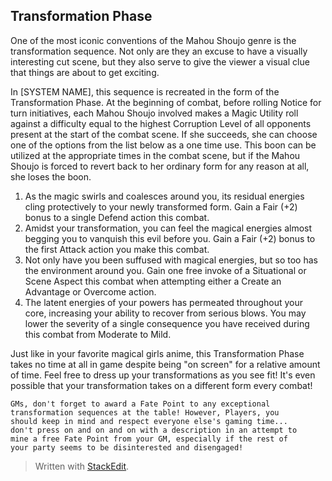 ## Transformation Phase

One of the most iconic conventions of the Mahou Shoujo genre is the transformation sequence. Not only are they an excuse to have a visually interesting cut scene, but they also serve to give the viewer a visual clue that things are about to get exciting.

In [SYSTEM NAME], this sequence is recreated in the form of the Transformation Phase. At the beginning of combat, before rolling Notice for turn initiatives, each Mahou Shoujo involved makes a Magic Utility roll against a difficulty equal to the highest Corruption Level of all opponents present at the start of the combat scene. If she succeeds, she can choose one of the options from the list below as a one time use. This boon can be utilized at the appropriate times in the combat scene, but if the Mahou Shoujo is forced to revert back to her ordinary form for any reason at all, she loses the boon. 

1. As the magic swirls and coalesces around you, its residual energies cling protectively to your newly transformed form. Gain a Fair (+2) bonus to a single Defend action this combat. 
2. Amidst your transformation, you can feel the magical energies almost begging you to vanquish this evil before you. Gain a Fair (+2) bonus to the first Attack action you make this combat.
3. Not only have you been suffused with magical energies, but so too has the environment around you. Gain one free invoke of a Situational or Scene Aspect this combat when attempting either a Create an Advantage or Overcome action.
4. The latent energies of your powers has permeated throughout your core, increasing your ability to recover from serious blows. You may lower the severity of a single consequence you have received during this combat from Moderate to Mild. 

Just like in your favorite magical girls anime, this Transformation Phase takes no time at all in game despite being "on screen" for a relative amount of time. Feel free to dress up your transformations as you see fit! It's even possible that your transformation takes on a different form every combat! 

	GMs, don't forget to award a Fate Point to any exceptional
	transformation sequences at the table! However, Players, you
	should keep in mind and respect everyone else's gaming time...
	don't press on and on and on with a description in an attempt to
	mine a free Fate Point from your GM, especially if the rest of
	your party seems to be disinterested and disengaged!

> Written with [StackEdit](https://stackedit.io/).
<!--stackedit_data:
eyJoaXN0b3J5IjpbMTQwMzMxMzU1LC0xMTA1MDk0MTA2LDUyMj
kzNDI3MCwxNjM3NTcxMDQ2LDk3MjY3NjgxMiwxMDA1MTc3MzU2
LC01MzYyMjg3NTUsLTE4Njk5ODU1ODIsLTUzMzk1NTIxXX0=
-->